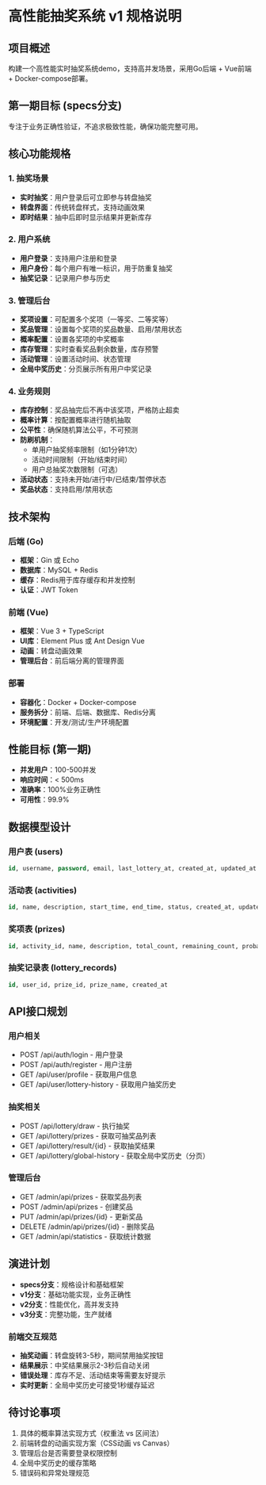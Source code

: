 # 高性能抽奖系统 v1 规格说明

## 项目概述
构建一个高性能实时抽奖系统demo，支持高并发场景，采用Go后端 + Vue前端 + Docker-compose部署。

## 第一期目标 (specs分支)
专注于业务正确性验证，不追求极致性能，确保功能完整可用。

## 核心功能规格

### 1. 抽奖场景
- **实时抽奖**：用户登录后可立即参与转盘抽奖
- **转盘界面**：传统转盘样式，支持动画效果
- **即时结果**：抽中后即时显示结果并更新库存

### 2. 用户系统
- **用户登录**：支持用户注册和登录
- **用户身份**：每个用户有唯一标识，用于防重复抽奖
- **抽奖记录**：记录用户参与历史

### 3. 管理后台
- **奖项设置**：可配置多个奖项（一等奖、二等奖等）
- **奖品管理**：设置每个奖项的奖品数量、启用/禁用状态
- **概率配置**：设置各奖项的中奖概率
- **库存管理**：实时查看奖品剩余数量，库存预警
- **活动管理**：设置活动时间、状态管理
- **全局中奖历史**：分页展示所有用户中奖记录

### 4. 业务规则
- **库存控制**：奖品抽完后不再中该奖项，严格防止超卖
- **概率计算**：按配置概率进行随机抽取
- **公平性**：确保随机算法公平，不可预测
- **防刷机制**：
  - 单用户抽奖频率限制（如1分钟1次）
  - 活动时间限制（开始/结束时间）
  - 用户总抽奖次数限制（可选）
- **活动状态**：支持未开始/进行中/已结束/暂停状态
- **奖品状态**：支持启用/禁用状态

## 技术架构

### 后端 (Go)
- **框架**：Gin 或 Echo
- **数据库**：MySQL + Redis
- **缓存**：Redis用于库存缓存和并发控制
- **认证**：JWT Token

### 前端 (Vue)
- **框架**：Vue 3 + TypeScript
- **UI库**：Element Plus 或 Ant Design Vue
- **动画**：转盘动画效果
- **管理后台**：前后端分离的管理界面

### 部署
- **容器化**：Docker + Docker-compose
- **服务拆分**：前端、后端、数据库、Redis分离
- **环境配置**：开发/测试/生产环境配置

## 性能目标 (第一期)
- **并发用户**：100-500并发
- **响应时间**：< 500ms
- **准确率**：100%业务正确性
- **可用性**：99.9%

## 数据模型设计

### 用户表 (users)
```sql
id, username, password, email, last_lottery_at, created_at, updated_at
```

### 活动表 (activities)
```sql
id, name, description, start_time, end_time, status, created_at, updated_at
```

### 奖项表 (prizes)
```sql
id, activity_id, name, description, total_count, remaining_count, probability, is_enabled, created_at, updated_at
```

### 抽奖记录表 (lottery_records)
```sql
id, user_id, prize_id, prize_name, created_at
```

## API接口规划

### 用户相关
- POST /api/auth/login - 用户登录
- POST /api/auth/register - 用户注册
- GET /api/user/profile - 获取用户信息
- GET /api/user/lottery-history - 获取用户抽奖历史

### 抽奖相关
- POST /api/lottery/draw - 执行抽奖
- GET /api/lottery/prizes - 获取可抽奖品列表
- GET /api/lottery/result/{id} - 获取抽奖结果
- GET /api/lottery/global-history - 获取全局中奖历史（分页）

### 管理后台
- GET /admin/api/prizes - 获取奖品列表
- POST /admin/api/prizes - 创建奖品
- PUT /admin/api/prizes/{id} - 更新奖品
- DELETE /admin/api/prizes/{id} - 删除奖品
- GET /admin/api/statistics - 获取统计数据

## 演进计划
- **specs分支**：规格设计和基础框架
- **v1分支**：基础功能实现，业务正确性
- **v2分支**：性能优化，高并发支持
- **v3分支**：完整功能，生产就绪

### 前端交互规范
- **抽奖动画**：转盘旋转3-5秒，期间禁用抽奖按钮
- **结果展示**：中奖结果展示2-3秒后自动关闭
- **错误处理**：库存不足、活动结束等需要友好提示
- **实时更新**：全局中奖历史可接受1秒缓存延迟

## 待讨论事项
1. 具体的概率算法实现方式（权重法 vs 区间法）
2. 前端转盘的动画实现方案（CSS动画 vs Canvas）
3. 管理后台是否需要登录权限控制
4. 全局中奖历史的缓存策略
5. 错误码和异常处理规范